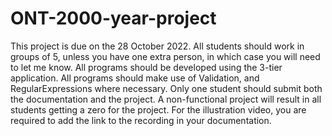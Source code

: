 # ONT-2000-year-project
This project is due on the 28 October 2022.   All students should work in groups of 5, unless you have one extra person, in which case you will need to let me know.   All programs should be developed using the 3-tier application.   All programs should make use of Validation, and RegularExpressions where necessary.   Only one student should submit both the documentation and the project.   A non-functional project will result in all students getting a zero for the project.   For the illustration video, you are required to add the link to the recording in your documentation.

